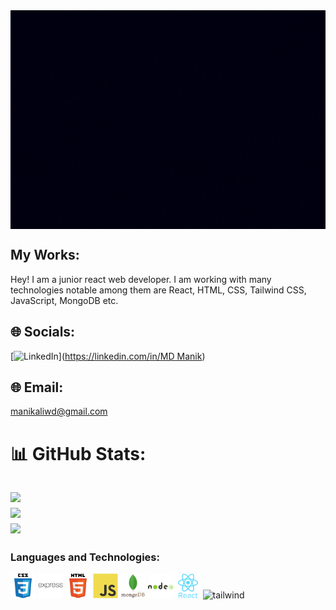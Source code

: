 <img src="https://github.com/mdmanik26/mdmanik26/blob/main/github_banner.gif" align="center" width="850" height="350"/>

## My Works:
<p>Hey! I am a junior react web developer. I am working with many technologies notable among them are React, HTML, CSS, Tailwind CSS, JavaScript, MongoDB etc.</p>


## 🌐 Socials:
[![LinkedIn](https://img.shields.io/badge/LinkedIn-%230077B5.svg?logo=linkedin&logoColor=white)]([https://linkedin.com/in/MD Manik](https://www.linkedin.com/in/md-manik-81a32b2a4/))
## 🌐 Email: 
manikaliwd@gmail.com

# 📊 GitHub Stats:
![](https://github-readme-stats.vercel.app/api?username=mdmanik26&theme=radical&hide_border=true&include_all_commits=true&count_private=true)<br/>
![](https://github-readme-streak-stats.herokuapp.com/?user=mdmanik26&theme=radical&hide_border=true)<br/>
![](https://github-readme-stats.vercel.app/api/top-langs/?username=mdmanik26&theme=radical&hide_border=true&include_all_commits=true&count_private=true&layout=compact)
---

<h3 align="left">Languages and Technologies:</h3>
<p align="left"> 
<img src="https://raw.githubusercontent.com/devicons/devicon/master/icons/css3/css3-original-wordmark.svg" alt="css3" margin-right="100" width="40" height="40"/>
  <img src="https://raw.githubusercontent.com/devicons/devicon/master/icons/express/express-original-wordmark.svg" alt="express" width="40" height="40"/>
<img src="https://raw.githubusercontent.com/devicons/devicon/master/icons/html5/html5-original-wordmark.svg" alt="html5" width="40" height="40"/> </a> 
 <img src="https://raw.githubusercontent.com/devicons/devicon/master/icons/javascript/javascript-original.svg" alt="javascript" width="40" height="40"/> 
 <img src="https://raw.githubusercontent.com/devicons/devicon/master/icons/mongodb/mongodb-original-wordmark.svg" alt="mongodb" width="40" height="40"/> 
 <img src="https://raw.githubusercontent.com/devicons/devicon/master/icons/nodejs/nodejs-original-wordmark.svg" alt="nodejs" width="40" height="40"/> 
  <img src="https://raw.githubusercontent.com/devicons/devicon/master/icons/react/react-original-wordmark.svg" alt="react" width="40" height="40"/> 
 <img src="https://www.vectorlogo.zone/logos/tailwindcss/tailwindcss-icon.svg" alt="tailwind" width="40" height="40"/>  </p>
